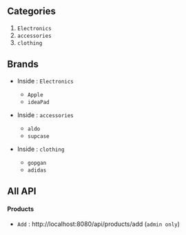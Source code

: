 ## Categories 
1. `Electronics`
2. `accessories`
3. `clothing`

## Brands  
- Inside : `Electronics`
   - `Apple`
   - `ideaPad`

- Inside : `accessories`
   - `aldo`
   - `supcase`  

- Inside : `clothing`
   - `gopgan`
   - `adidas`     



## All API

#### Products
  - `Add` : http://localhost:8080/api/products/add (`admin only`)
  